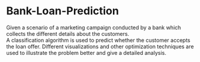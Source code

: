 # Bank-Loan-Prediction
Given a scenario of a marketing campaign conducted by a bank which collects the different details about the customers.  
A classification algorithm is used to predict whether the customer accepts the loan offer. Different visualizations and 
other optimization techniques are used to illustrate the problem better and give a detailed analysis.
